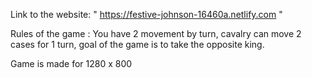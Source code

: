 
Link to the website: " https://festive-johnson-16460a.netlify.com "

Rules of the game : You have 2 movement by turn, cavalry can move 2 cases for 1 turn, goal of the game is to take the opposite king.


Game is made for 1280 x 800
